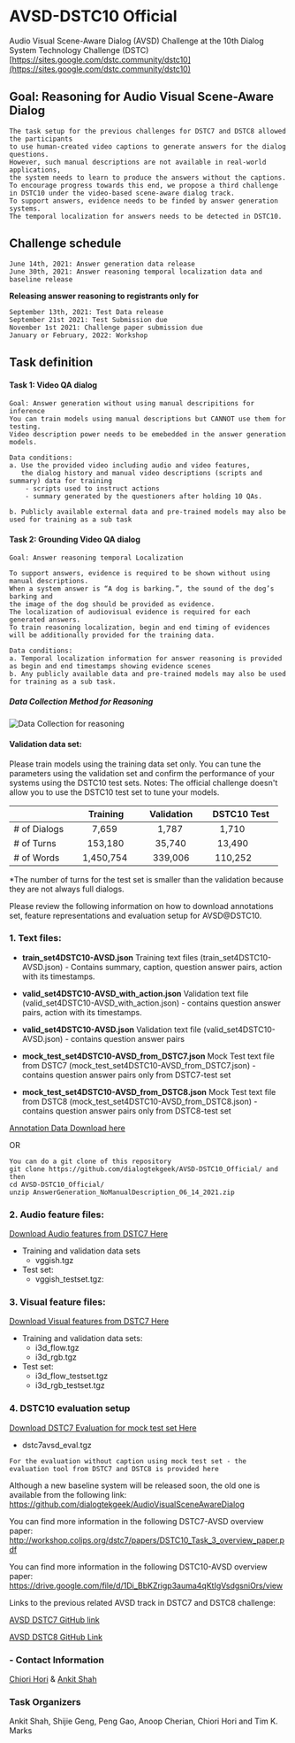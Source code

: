 # AVSD-DSTC10 Official
  Audio Visual Scene-Aware Dialog (AVSD) Challenge at the 10th Dialog System Technology Challenge (DSTC)
  [https://sites.google.com/dstc.community/dstc10](https://sites.google.com/dstc.community/dstc10)

## Goal: Reasoning for Audio Visual Scene-Aware Dialog

    The task setup for the previous challenges for DSTC7 and DSTC8 allowed the participants 
    to use human-created video captions to generate answers for the dialog questions. 
    However, such manual descriptions are not available in real-world applications, 
    the system needs to learn to produce the answers without the captions. 
    To encourage progress towards this end, we propose a third challenge
    in DSTC10 under the video-based scene-aware dialog track. 
    To support answers, evidence needs to be finded by answer generation systems.
    The temporal localization for answers needs to be detected in DSTC10.
    
## Challenge schedule

    June 14th, 2021: Answer generation data release
    June 30th, 2021: Answer reasoning temporal localization data and baseline release
   **Releasing answer reasoning to registrants only for**
  
    September 13th, 2021: Test Data release
    September 21st 2021: Test Submission due
    November 1st 2021: Challenge paper submission due
    January or February, 2022: Workshop

## Task definition
#### Task 1: Video QA dialog
    Goal: Answer generation without using manual descripitions for inference
    You can train models using manual descriptions but CANNOT use them for testing. 
    Video description power needs to be emebedded in the answer generation models.
    
    Data conditions:
    a. Use the provided video including audio and video features, 
       the dialog history and manual video descriptions (scripts and summary) data for training
        - scripts used to instruct actions
        - summary generated by the questioners after holding 10 QAs.

    b. Publicly available external data and pre-trained models may also be used for training as a sub task

#### Task 2: Grounding Video QA dialog
    Goal: Answer reasoning temporal Localization 

    To support answers, evidence is required to be shown without using manual descriptions. 
    When a system answer is “A dog is barking.”, the sound of the dog’s barking and
    the image of the dog should be provided as evidence.
    The localization of audiovisual evidence is required for each generated answers.
    To train reasoning localization, begin and end timing of evidences will be additionally provided for the training data.

    Data conditions:
    a. Temporal localization information for answer reasoning is provided as begin and end timestamps showing evidence scenes
    b. Any publicly available data and pre-trained models may also be used for training as a sub task.
 
##### Data Collection Method for Reasoning
![Data Collection for reasoning](https://github.com/dialogtekgeek/AVSD-DSTC10_Official/blob/main/Instruction_for_Reasoning.png)

#### Validation data set:

Please train models using the training data set only.
You can tune the parameters using the validation set and confirm the performance of your systems using the DSTC10 test sets.
Notes: The official challenge doesn't allow you to use the DSTC10 test set to tune your models.

|               |    Training    |  Validation   |   DSTC10 Test  |
| ------------- | -------------- | ------------- | ------------- |
| # of Dialogs  |       7,659    |      1,787    |      1,710    |   
| # of Turns    |     153,180    |     35,740    |     13,490    |
| # of Words    |   1,450,754    |    339,006    |    110,252    |

*The number of turns for the test set is smaller than the validation
because they are not always full dialogs.

Please review the following information on how to download annotations set, feature representations and evaluation setup for AVSD@DSTC10.

### 1. Text files:

* **train_set4DSTC10-AVSD.json**
  Training text files (train_set4DSTC10-AVSD.json) - Contains summary, caption, question answer pairs, action with its timestamps. 
   
* **valid_set4DSTC10-AVSD_with_action.json**
  Validation text file (valid_set4DSTC10-AVSD_with_action.json) - contains question answer pairs, action with its timestamps.
 
* **valid_set4DSTC10-AVSD.json**
  Validation text file (valid_set4DSTC10-AVSD.json) - contains question answer pairs 
 
* **mock_test_set4DSTC10-AVSD_from_DSTC7.json**
  Mock Test text file from DSTC7 (mock_test_set4DSTC10-AVSD_from_DSTC7.json) - contains question answer pairs only from DSTC7-test set

* **mock_test_set4DSTC10-AVSD_from_DSTC8.json**
  Mock Test text file from DSTC8 (mock_test_set4DSTC10-AVSD_from_DSTC8.json) - contains question answer pairs only from DSTC8-test set
  
[Annotation Data Download here](https://github.com/dialogtekgeek/AVSD-DSTC10_Official/blob/main/AnswerGeneration_NoManualDescription_06_14_2021.zip) 

OR

```
You can do a git clone of this repository
git clone https://github.com/dialogtekgeek/AVSD-DSTC10_Official/ and then 
cd AVSD-DSTC10_Official/
unzip AnswerGeneration_NoManualDescription_06_14_2021.zip
```

### 2. Audio feature files:

[Download Audio features from DSTC7 Here](https://drive.google.com/drive/folders/12Ri617jeV1XfMjcDQf5camyRXGrVW5u3?usp=sharing)

* Training and validation data sets  
   * vggish.tgz 
* Test set:
   * vggish_testset.tgz: 

### 3. Visual feature files:

[Download Visual features from DSTC7 Here](https://drive.google.com/drive/folders/12R7OtjcXAgxZiFi2fOSG8miFiqi0ewL2?usp=sharing)

- Training and validation data sets:   
  - i3d_flow.tgz 
  - i3d_rgb.tgz
- Test set:
  - i3d_flow_testset.tgz
  - i3d_rgb_testset.tgz

### 4. DSTC10 evaluation setup

[Download DSTC7 Evaluation for mock test set Here](https://drive.google.com/file/d/19Jmm4HNXSwcg-sL7jktlCalakPCIhnxm/view?usp=sharing )

- dstc7avsd_eval.tgz

```
For the evaluation without caption using mock test set - the evaluation tool from DSTC7 and DSTC8 is provided here
```

Although a new baseline system will be released soon, the old one is available from the following link:
https://github.com/dialogtekgeek/AudioVisualSceneAwareDialog

You can find more information in the following DSTC7-AVSD overview paper:
http://workshop.colips.org/dstc7/papers/DSTC10_Task_3_overview_paper.pdf

You can find more information in the following DSTC10-AVSD overview paper:
https://drive.google.com/file/d/1Di_BbKZrigp3auma4qKtIgVsdgsniOrs/view

Links to the previous related AVSD track in DSTC7 and DSTC8 challenge: 

[AVSD DSTC7 GitHub link](https://github.com/hudaAlamri/DSTC7-Audio-Visual-Scene-Aware-Dialog-AVSD-Challenge)

[AVSD DSTC8 GitHub Link](https://github.com/dialogtekgeek/DSTC8-AVSD_official)


### - Contact Information
[Chiori Hori](mailto:chori@merl.com) & [Ankit Shah](mailto:aps1@andrew.cmu.edu)

### Task Organizers

Ankit Shah, Shijie Geng, Peng Gao, Anoop Cherian, Chiori Hori and Tim K. Marks

